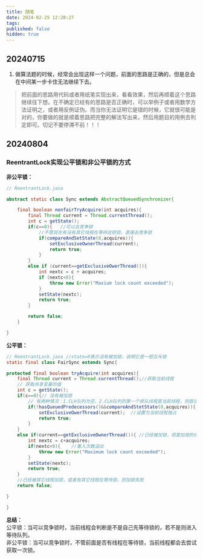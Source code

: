 ```yaml
---
title: 随笔
date: 2024-02-25 12:28:27
tags:
published: false
hidden: true
---
```


## 20240715
1. 做算法题的时候，经常会出现这样一个问题，前面的思路是正确的，但是总会在中间某一步卡住无法继续下去。
> 把前面的思路用代码或者用纸笔实现出来，看看效果，然后再顺着这个思路继续往下想。在不确定已经有的思路是否正确时，可以举例子或者用数学方法证明之，或者用反例证伪。而当你无法证明它是错的时候，它就很可能是对的，你要做的就是顺着思路把完整的解法写出来，然后用题目的用例去判定即可。切记不要停滞不前！！！

## 20240804
### ReentrantLock实现公平锁和非公平锁的方式

**非公平锁：**

```java
// ReentrantLock.java

abstract static class Sync extends AbstractQueuedSynchronizer{

    final boolean nonfairTryAcquire(int acquires){
        final Thread current = Thread.currentThread();
        int c = getState();
        if(c==0){   //可以去竞争锁
            //不管现在有没有其它线程在等待这把锁，直接去竞争锁
            if(compareAndSetState(0,acquires)){
                setExclusiveOwnerThread(current);
                return true;
            }
        }
        else if (current==getExclusiveOwerThread()){
            int nextc = c + acquires;
            if (nextc<0){
                throw new Error("Maxium lock count exceeded");
            }
            setState(nextc);
            return true;
        }

        return false;
    }

}

```

**公平锁：**

```java
// ReentrantLock.java //state=0表示没有被加锁，说明它是一把互斥锁
static final class FairSync extends Sync{

protected final boolean tryAcquire(int acquires){
    final Thread current = Thread.currentThread();//获取当前线程
    // 获取共享变量的值
    int c = getState();
    if(c==0){// 没有被加锁
        // 有两种情况：1.CLH队列为空，2.CLH队列的第一个排队线程是当前线程，则尝试获取锁
        if(!hasQueuedPredecessors()&&compareAndStetState(0,acquires)){
            setExclusiveOwerThread(current);  //设置为当前线程独占
            return true;
        }
    }
    else if(current==getExclusiveOwnerThread()){ //已经被加锁，但是加锁的线程是当前线程
        int nextc = c+acquires;
        if(nextc<0){    //重入次数溢出
            throw new Error("Maximum lock count exceeded");
        }
        setState(nextc);
        return true;
    }
    //已经被其它线程加锁，或者有其它线程在等待锁，则加锁失败
    return false;

}

}

```

**总结：**  
公平锁：当可以竞争锁时，当前线程会判断是不是自己先等待锁的，若不是则进入等待队列。  
非公平锁：当可以竞争锁时，不管前面是否有线程在等待锁，当前线程都会去尝试获取一次锁。